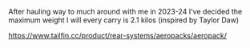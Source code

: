 After hauling way to much around with me in 2023-24 I've decided the maximum weight I will every carry is 2.1 kilos (inspired by Taylor Daw)

https://www.tailfin.cc/product/rear-systems/aeropacks/aeropack/